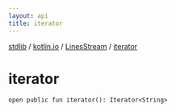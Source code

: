 ```yaml
---
layout: api
title: iterator
---
```

[stdlib](../../index.md) / [kotlin.io](../index.md) / [LinesStream](index.md) / [iterator](iterator.md)

# iterator

```
open public fun iterator(): Iterator<String>
```
